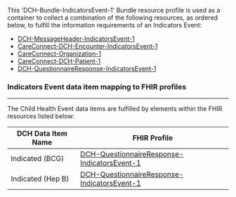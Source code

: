 This 'DCH-Bundle-IndicatorsEvent-1' Bundle resource profile is used as a container to collect a combination of the following resources, as ordered below, to fulfill the information requirements of an Indicators Event:

- [DCH-MessageHeader-IndicatorsEvent-1]
- [CareConnect-DCH-Encounter-IndicatorsEvent-1]
- [CareConnect-Organization-1]
- [CareConnect-DCH-Patient-1]
- [DCH-QuestionnaireResponse-IndicatorsEvent-1]



###  Indicators Event data item mapping to FHIR profiles ###
----------
The Child Health Event data items are fulfilled by elements within the FHIR resources listed below:

| DCH Data Item Name          | FHIR Profile                                       |
|-----------------------------|----------------------------------------------------|
| Indicated (BCG)             | [DCH-QuestionnaireResponse-IndicatorsEvent-1]      |
| Indicated (Hep B)           | [DCH-QuestionnaireResponse-IndicatorsEvent-1]      |
                                                                                                    

[DCH-MessageHeader-IndicatorsEvent-1]:dch-messageheader-indicatorsevent-1.html
[CareConnect-DCH-Encounter-IndicatorsEvent-1]:careconnect-dch-encounter-indicatorsevent-1.html
[CareConnect-Organization-1]:careconnect-organization-1.html
[CareConnect-DCH-Patient-1]:careconnect-dch-patient-1.html
[DCH-QuestionnaireResponse-IndicatorsEvent-1]:dch-questionnaireresponse-indicatorsevent-1.html